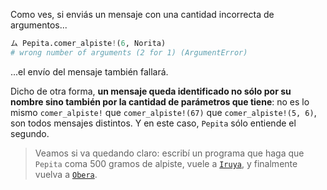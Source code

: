 Como ves, si enviás un mensaje con una cantidad incorrecta de argumentos...

```python
ム Pepita.comer_alpiste!(6, Norita)
# wrong number of arguments (2 for 1) (ArgumentError)
```

...el envío del mensaje también fallará.

Dicho de otra forma, **un mensaje queda identificado no sólo por su nombre sino también por la cantidad de parámetros que tiene**: no es lo mismo `comer_alpiste!` que `comer_alpiste!(67)` que  `comer_alpiste!(5, 6)`, son todos mensajes distintos. Y en este caso, `Pepita` sólo entiende el segundo.

> Veamos si va quedando claro: escribí un programa que haga que `Pepita` coma 500 gramos de alpiste, vuele a [`Iruya`](https://es.wikipedia.org/wiki/Iruya), y finalmente vuelva a [`Obera`](https://es.wikipedia.org/wiki/Ober%C3%A1).

